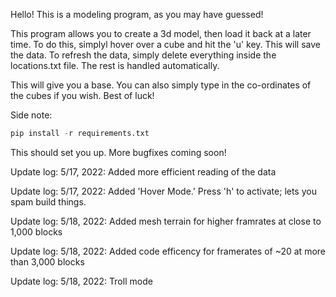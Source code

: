 Hello! This is a modeling program, as you may have guessed!

This program allows you to create a 3d model, then load it back at a later time. To do this, simplyl hover over a cube and hit the 'u' key. This will save the data. To refresh the data, simply delete everything inside the locations.txt file. The rest is handled automatically.

This will give you a base. You can also simply type in the co-ordinates of the cubes if you wish. Best of luck!

Side note:

```python
pip install -r requirements.txt
```

This should set you up. More bugfixes coming soon!

Update log: 5/17, 2022: Added more efficient reading of the data

Update log: 5/17, 2022: Added 'Hover Mode.' Press 'h' to activate; lets you spam build things.

Update log: 5/18, 2022: Added mesh terrain for higher framrates at close to 1,000 blocks

Update log: 5/18, 2022: Added code efficency for framerates of ~20 at more than 3,000 blocks

Update log: 5/18, 2022: Troll mode